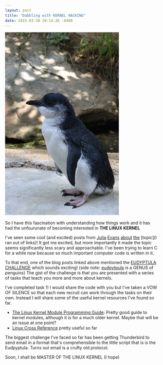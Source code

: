 ```yaml
---
layout: post
title: "Dabbling with KERNEL HACKING"
date: 2015-03-30 20:14:26 -0400
---
```


[![](/images/eudyptula.jpg)](https://upload.wikimedia.org/wikipedia/commons/8/86/Eudyptula_minor_-Canberra_Zoo,_Australia-8b.jpg)

So I have this fascination with understanding how things work and it has had the unfourunate of becoming interested in **THE LINUX KERNEL**

I've seen some cool (and excited) posts from [Julia](http://jvns.ca/blog/2014/09/18/you-can-be-a-kernel-hacker/) [Evans](http://jvns.ca/blog/2013/10/08/day-6-i-wrote-a-rootkit/) [about](http://jvns.ca/blog/2013/10/07/day-5-i-wrote-a-kernel-module/) [the](http://jvns.ca/blog/2014/01/04/4-paths-to-being-a-kernel-hacker/) [topic](I ran out of links)! It got me excited, but more importantly it made the topic seems significantly less scary and approachable. I've been trying to learn C for a while now because so much important computer code is written in it.

To that end, one of the blog posts linked above mentioned the [EUDYPTULA CHALLENGE](http://eudyptula-challenge.org/) which sounds exciting! (side note: [eudpytpula](https://en.wikipedia.org/wiki/Eudyptula) is a GENUS of penguins) The gist of the challenge is that you are presented with a series of tasks that teach you more and more about kernels.

I've completed task 1! I would share the code with you but I've taken a VOW OF SILENCE so that each new recruit can work through the tasks on their own. Instead I will share some of the useful kernel resources I've found so far.

 - [The Linux Kernel Module Programming Guide](http://www.tldp.org/LDP/lkmpg/2.6/html/): Pretty good guide to kernel modules, although it is for a much older kernel. Maybe that will be an issue at one point?
 - [Linux Cross Reference](http://lxr.free-electrons.com/source/) pretty useful so far

The biggest challenge I've faced so far has been getting Thunderbird to send email in a format that's comprehensible to the little script that is is the Eudpyptula. Turns out email is a crufty old protocol.

Soon, I shall be MASTER OF THE LINUX KERNEL (I hope)
